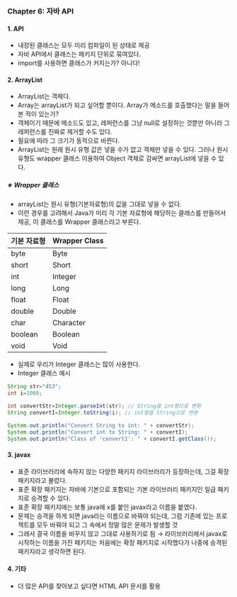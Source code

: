 
### Chapter 6: 자바 API
#### 1. API
* 내장된 클래스는 모두 미리 컴파일이 된 상태로 제공
* 자바 API에서 클래스는 패키지 단위로 묶여있다.
* import를 사용하면 클래스가 커지는가? 아니다!

#### 2. ArrayList
* ArrayList는 객체다.
* Array는 arrayList가 되고 싶어할 뿐이다. Array가 메소드를 호출했다는 말을 들어본 적이 있는가?
* 객체이기 때문에 메소드도 있고, 레퍼런스를 그냥 null로 설정하는 것뿐만 아니라 그 레퍼런스를 진짜로 제거할 수도 있다.
* 필요에 따라 그 크기가 동적으로 바뀐다.
* ArrayList는 원래 원시 유형 값은 넣을 수가 없고 객체만 넣을 수 있다. 그러나 원시 유형도 wrapper 클래스 이용하여 Object 객체로 감싸면 arrayList에 넣을 수 있다.

##### ※ Wrapper 클래스
* arrayList는 원시 유형(기본자료형)의 값을 그대로 넣을 수 없다.
* 이런 경우를 고려해서 Java가 미리 각 기본 자료형에 해당하는 클래스를 만들어서 제공, 이 클래스를 Wrapper 클래스라고 부른다.

| 기본 자료형 | Wrapper Class |
| --- | --- |
| byte | Byte |
| short | Short |
| int | Integer |
| long | Long |
| float | Float |
| double | Double |
| char | Character |
| boolean | Boolean |
| void | Void |

* 실제로 우리가 Integer 클래스는 많이 사용한다.
* Integer 클래스 예시
```JAVA
String str="453";
int i=1000;

int convertStr=Integer.parseInt(str); // String을 int형으로 변환
String convertI=Integer.toString(i); // int형을 String으로 변환

System.out.println("Convert String to int: " + convertStr);
System.out.println("Convert int to String: " + convertI);
System.out.println("Class of 'convertI': " + convertI.getClass());
```

#### 3. javax
* 표준 라이브러리에 속하지 않는 다양한 패키지 라이브러리가 등장하는데, 그걸 확장 패키지라고 불렀다.
* 표준 확장 패키지는 자바에 기본으로 포함되는 기본 라이브러리 패키지인 일급 패키지로 승격할 수 있다.
* 표준 확장 패키지에는 보통 java에 x를 붙인 javax라고 이름을 붙였다.
* 문제는 승격을 하게 되면 java라는 이름으로 바꿔야 되는데, 그럼 기존에 있는 프로젝트를 모두 바꿔야 되고 그 속에서 정말 많은 문제가 발생할 것
* 그래서 결국 이름을 바꾸지 않고 그대로 사용하기로 됨
    → 라이브러리에서 javax로 시작하는 이름을 가진 패키지는 처음에는 확장 패키지로 시작했다가 나중에 승격된 패키지라고 생각하면 된다.

#### 4. 기타
* 더 많은 API를 찾아보고 싶다면 HTML API 문서를 활용
